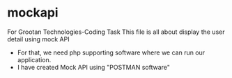 # mockapi
For Grootan Technologies-Coding Task
This file is all about display the user detail using mock API
 
 * For that, we need php supporting software where we can run our application.
 * I have created Mock API using "POSTMAN software"
  
